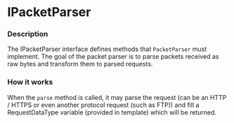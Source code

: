 # IPacketParser

### Description
The IPacketParser interface defines methods that `PacketParser` must implement.
The goal of the packet parser is to parse packets received as raw bytes and transform them to parsed requests.

### How it works
When the `parse` method is called, it may parse the request (can be an HTTP / HTTPS or even another protocol request
(such as FTP)) and fill a RequestDataType variable (provided in template) which will be returned.
